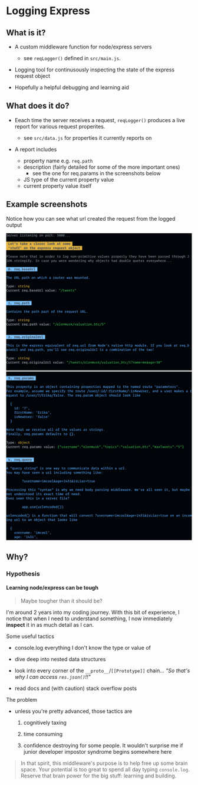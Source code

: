 # Logging Express

## What is it?

- A custom middleware function for node/express servers

  - see `reqLogger()` defined in `src/main.js`.

- Logging tool for continusously inspecting the state of the express request object

- Hopefully a helpful debugging and learning aid

## What does it do?

- Eeach time the server receives a request, `reqLogger()` produces a live report for various request properites.

  - see `src/data.js` for properties it currently reports on

- A report includes
  - property name e.g. `req.path`
  - description (fairly detailed for some of the more important ones)
    - see the one for req.params in the screenshots below
  - JS type of the current property value
  - current property value itself

## Example screenshots

Notice how you can see what url created the request from the logged output

![Alt Screenshot 1](./src/assets/screenshot1.png)
![Alt Screenshot 2](./src/assets/screenshot2.png)

## Why?

### Hypothesis

#### Learning node/express can be tough

> Maybe tougher than it should be?

I'm around 2 years into my coding journey. With this bit of experience, I notice that when I need to understand something, I now immediately **inspect** it in as much detail as I can.

Some useful tactics

- console.log everything I don't know the type or value of

- dive deep into nested data structures

- look into every corner of the `__proto__`/`[[Prototype]]` chain... _"So that's why I can access `res.json()`!!"_

- read docs and (with caution) stack overflow posts

The problem

- unless you're pretty advanced, those tactics are

  1. cognitively taxing

  2. time consuming

  3. confidence destroying for some people. It wouldn't surprise me if junior developer impostor syndrome begins somewhere here

> In that spirit, this middleware's purpose is to help free up some brain space. Your potential is too great to spend all day typing `console.log`. Reserve that brain power for the big stuff: learning and building.
